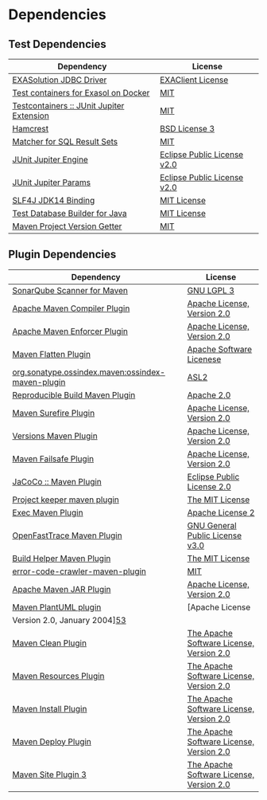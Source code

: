 <!-- @formatter:off -->
# Dependencies

## Test Dependencies

| Dependency                                     | License                           |
| ---------------------------------------------- | --------------------------------- |
| [EXASolution JDBC Driver][0]                   | [EXAClient License][1]            |
| [Test containers for Exasol on Docker][2]      | [MIT][3]                          |
| [Testcontainers :: JUnit Jupiter Extension][4] | [MIT][5]                          |
| [Hamcrest][6]                                  | [BSD License 3][7]                |
| [Matcher for SQL Result Sets][8]               | [MIT][3]                          |
| [JUnit Jupiter Engine][10]                     | [Eclipse Public License v2.0][11] |
| [JUnit Jupiter Params][10]                     | [Eclipse Public License v2.0][11] |
| [SLF4J JDK14 Binding][14]                      | [MIT License][15]                 |
| [Test Database Builder for Java][16]           | [MIT License][17]                 |
| [Maven Project Version Getter][18]             | [MIT][3]                          |

## Plugin Dependencies

| Dependency                                              | License                                                        |
| ------------------------------------------------------- | -------------------------------------------------------------- |
| [SonarQube Scanner for Maven][20]                       | [GNU LGPL 3][21]                                               |
| [Apache Maven Compiler Plugin][22]                      | [Apache License, Version 2.0][23]                              |
| [Apache Maven Enforcer Plugin][24]                      | [Apache License, Version 2.0][23]                              |
| [Maven Flatten Plugin][26]                              | [Apache Software Licenese][27]                                 |
| [org.sonatype.ossindex.maven:ossindex-maven-plugin][28] | [ASL2][27]                                                     |
| [Reproducible Build Maven Plugin][30]                   | [Apache 2.0][27]                                               |
| [Maven Surefire Plugin][32]                             | [Apache License, Version 2.0][23]                              |
| [Versions Maven Plugin][34]                             | [Apache License, Version 2.0][23]                              |
| [Maven Failsafe Plugin][36]                             | [Apache License, Version 2.0][23]                              |
| [JaCoCo :: Maven Plugin][38]                            | [Eclipse Public License 2.0][39]                               |
| [Project keeper maven plugin][40]                       | [The MIT License][41]                                          |
| [Exec Maven Plugin][42]                                 | [Apache License 2][27]                                         |
| [OpenFastTrace Maven Plugin][44]                        | [GNU General Public License v3.0][45]                          |
| [Build Helper Maven Plugin][46]                         | [The MIT License][47]                                          |
| [error-code-crawler-maven-plugin][48]                   | [MIT][3]                                                       |
| [Apache Maven JAR Plugin][50]                           | [Apache License, Version 2.0][23]                              |
| [Maven PlantUML plugin][52]                             | [Apache License
                Version 2.0, January 2004][53] |
| [Maven Clean Plugin][54]                                | [The Apache Software License, Version 2.0][27]                 |
| [Maven Resources Plugin][56]                            | [The Apache Software License, Version 2.0][27]                 |
| [Maven Install Plugin][58]                              | [The Apache Software License, Version 2.0][27]                 |
| [Maven Deploy Plugin][60]                               | [The Apache Software License, Version 2.0][27]                 |
| [Maven Site Plugin 3][62]                               | [The Apache Software License, Version 2.0][27]                 |

[16]: https://github.com/exasol/test-db-builder-java/
[27]: http://www.apache.org/licenses/LICENSE-2.0.txt
[32]: https://maven.apache.org/surefire/maven-surefire-plugin/
[54]: http://maven.apache.org/plugins/maven-clean-plugin/
[3]: https://opensource.org/licenses/MIT
[36]: https://maven.apache.org/surefire/maven-failsafe-plugin/
[26]: https://www.mojohaus.org/flatten-maven-plugin/
[1]: https://docs.exasol.com/db/latest/connect_exasol/drivers/jdbc.htm
[18]: https://github.com/exasol/maven-project-version-getter
[42]: http://www.mojohaus.org/exec-maven-plugin
[34]: http://www.mojohaus.org/versions-maven-plugin/
[40]: https://github.com/exasol/project-keeper/
[7]: http://opensource.org/licenses/BSD-3-Clause
[22]: https://maven.apache.org/plugins/maven-compiler-plugin/
[5]: http://opensource.org/licenses/MIT
[17]: https://github.com/exasol/test-db-builder-java/blob/main/LICENSE
[44]: https://github.com/itsallcode/openfasttrace-maven-plugin
[39]: https://www.eclipse.org/legal/epl-2.0/
[21]: http://www.gnu.org/licenses/lgpl.txt
[2]: https://github.com/exasol/exasol-testcontainers
[38]: https://www.jacoco.org/jacoco/trunk/doc/maven.html
[53]: https://www.apache.org/licenses/LICENSE-2.0
[8]: https://github.com/exasol/hamcrest-resultset-matcher
[30]: http://zlika.github.io/reproducible-build-maven-plugin
[41]: https://github.com/exasol/project-keeper/blob/main/LICENSE
[45]: https://www.gnu.org/licenses/gpl-3.0.html
[47]: https://opensource.org/licenses/mit-license.php
[15]: http://www.opensource.org/licenses/mit-license.php
[20]: http://sonarsource.github.io/sonar-scanner-maven/
[23]: https://www.apache.org/licenses/LICENSE-2.0.txt
[24]: https://maven.apache.org/enforcer/maven-enforcer-plugin/
[0]: http://www.exasol.com
[11]: https://www.eclipse.org/legal/epl-v20.html
[58]: http://maven.apache.org/plugins/maven-install-plugin/
[10]: https://junit.org/junit5/
[28]: https://sonatype.github.io/ossindex-maven/maven-plugin/
[4]: https://testcontainers.org
[46]: http://www.mojohaus.org/build-helper-maven-plugin/
[52]: https://github.com/Huluvu424242/plantuml-maven-plugin
[6]: http://hamcrest.org/JavaHamcrest/
[14]: http://www.slf4j.org
[60]: http://maven.apache.org/plugins/maven-deploy-plugin/
[62]: http://maven.apache.org/plugins/maven-site-plugin/
[56]: http://maven.apache.org/plugins/maven-resources-plugin/
[48]: https://github.com/exasol/error-code-crawler-maven-plugin
[50]: https://maven.apache.org/plugins/maven-jar-plugin/
